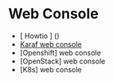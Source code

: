 # Web Console

- [ Howtio ] ()
- [Karaf web console]()
- [Openshift] web console
- [OpenStack] web console
- [K8s] web console
